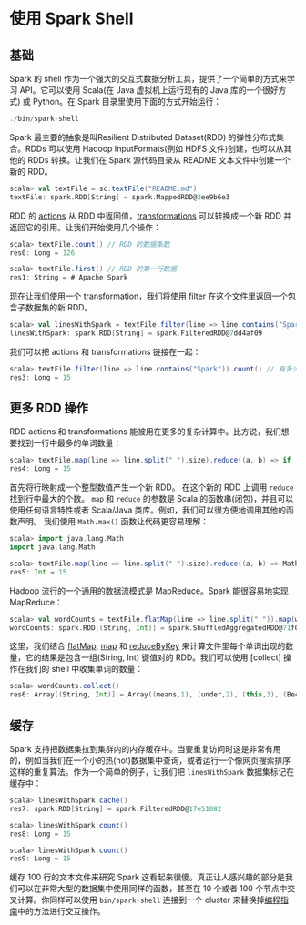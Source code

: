 # 使用 Spark Shell

## 基础

Spark 的 shell 作为一个强大的交互式数据分析工具，提供了一个简单的方式来学习 API。它可以使用 Scala(在 Java 虚拟机上运行现有的 Java 库的一个很好方式) 或 Python。在 Spark 目录里使用下面的方式开始运行：

```scala
./bin/spark-shell
```

Spark 最主要的抽象是叫Resilient Distributed Dataset(RDD) 的弹性分布式集合。RDDs 可以使用 Hadoop InputFormats(例如 HDFS 文件)创建，也可以从其他的 RDDs 转换。让我们在 Spark 源代码目录从 README 文本文件中创建一个新的 RDD。

```scala
scala> val textFile = sc.textFile("README.md")
textFile: spark.RDD[String] = spark.MappedRDD@2ee9b6e3
```

RDD 的 [actions](https://spark.apache.org/docs/latest/programming-guide.html#actions) 从 RDD 中返回值，[transformations](https://spark.apache.org/docs/latest/programming-guide.html#transformations) 可以转换成一个新 RDD 并返回它的引用。让我们开始使用几个操作：

```scala
scala> textFile.count() // RDD 的数据条数
res0: Long = 126

scala> textFile.first() // RDD 的第一行数据
res1: String = # Apache Spark
```

现在让我们使用一个 transformation，我们将使用 [filter](https://spark.apache.org/docs/latest/programming-guide.html#transformations) 在这个文件里返回一个包含子数据集的新 RDD。

```scala
scala> val linesWithSpark = textFile.filter(line => line.contains("Spark"))
linesWithSpark: spark.RDD[String] = spark.FilteredRDD@7dd4af09
```

我们可以把 actions 和 transformations 链接在一起：

```scala
scala> textFile.filter(line => line.contains("Spark")).count() // 有多少行包括 "Spark"?
res3: Long = 15
```

## 更多 RDD 操作

RDD actions 和 transformations 能被用在更多的复杂计算中。比方说，我们想要找到一行中最多的单词数量：

```scala
scala> textFile.map(line => line.split(" ").size).reduce((a, b) => if (a > b) a else b)
res4: Long = 15
```

首先将行映射成一个整型数值产生一个新 RDD。 在这个新的 RDD 上调用 `reduce` 找到行中最大的个数。 `map` 和 `reduce` 的参数是 Scala 的函数串(闭包)，并且可以使用任何语言特性或者 Scala/Java 类库。例如，我们可以很方便地调用其他的函数声明。 我们使用 `Math.max()` 函数让代码更容易理解：

```scala
scala> import java.lang.Math
import java.lang.Math

scala> textFile.map(line => line.split(" ").size).reduce((a, b) => Math.max(a, b))
res5: Int = 15
```

Hadoop 流行的一个通用的数据流模式是 MapReduce。Spark 能很容易地实现 MapReduce：

```scala
scala> val wordCounts = textFile.flatMap(line => line.split(" ")).map(word => (word, 1)).reduceByKey((a, b) => a + b)
wordCounts: spark.RDD[(String, Int)] = spark.ShuffledAggregatedRDD@71f027b8
```

这里，我们结合 [flatMap](), [map]() 和 [reduceByKey]() 来计算文件里每个单词出现的数量，它的结果是包含一组(String, Int) 键值对的 RDD。我们可以使用 [collect] 操作在我们的 shell 中收集单词的数量：

```scala
scala> wordCounts.collect()
res6: Array[(String, Int)] = Array((means,1), (under,2), (this,3), (Because,1), (Python,2), (agree,1), (cluster.,1), ...)
```

## 缓存

Spark 支持把数据集拉到集群内的内存缓存中。当要重复访问时这是非常有用的，例如当我们在一个小的热(hot)数据集中查询，或者运行一个像网页搜索排序这样的重复算法。作为一个简单的例子，让我们把 `linesWithSpark` 数据集标记在缓存中：

```scala
scala> linesWithSpark.cache()
res7: spark.RDD[String] = spark.FilteredRDD@17e51082

scala> linesWithSpark.count()
res8: Long = 15

scala> linesWithSpark.count()
res9: Long = 15
```

缓存 100 行的文本文件来研究 Spark 这看起来很傻。真正让人感兴趣的部分是我们可以在非常大型的数据集中使用同样的函数，甚至在 10 个或者 100 个节点中交叉计算。你同样可以使用 `bin/spark-shell` 连接到一个 cluster 来替换掉[编程指南](https://spark.apache.org/docs/latest/programming-guide.html#initializing-spark)中的方法进行交互操作。
